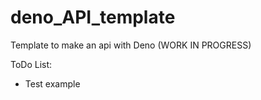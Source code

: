 # deno_API_template

Template to make an api with Deno (WORK IN PROGRESS)

ToDo List:

- Test example
